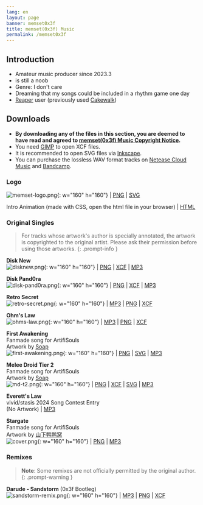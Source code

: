 ```yaml
---
lang: en
layout: page
banner: memset0x3f
title: memset(0x3f) Music
permalink: /memset0x3f
---
```


## Introduction

- Amateur music producer since 2023.3
- is still a noob
- Genre: I don't care
- Dreaming that my songs could be included in a rhythm game one day
- [Reaper](https://www.reaper.fm/) user (previously used [Cakewalk](https://www.bandlab.com/products/cakewalk))

## Downloads

- **By downloading any of the files in this section, you are deemed to have read and agreed to [memset(0x3f) Music Copyright Notice](/music-copyright).**
- You need [GIMP](https://www.gimp.org/) to open XCF files.
- It is recommended to open SVG files via [Inkscape](https://inkscape.org/).
- You can purchase the lossless WAV format tracks on [Netease Cloud Music](https://music.163.com/#/artist?id=61854940) and [Bandcamp](https://memset0x3f.bandcamp.com/).

### Logo

![memset-logo.png](https://static.robomico.cn/brand/memset-logo.png){: w="160" h="160"} | [PNG](https://static.robomico.cn/brand/memset-logo.png) | [SVG](https://static.robomico.cn/brand/memset-logo.svg)

Intro Animation (made with CSS, open the html file in your browser) | [HTML](https://static.robomico.cn/brand/memset-animation.html)

### Original Singles

<!--prettier-ignore-start-->

> For tracks whose artwork's author is specially annotated, the artwork is copyrighted to the original artist. Please ask their permission before using those artworks.
{: .prompt-info }

<!--prettier-ignore-end-->

**Disk New** <br> ![disknew.png](https://static.robomico.cn/music/disk-new/disknew.png){: w="160" h="160"} | [PNG](https://static.robomico.cn/music/disk-new/disknew.png) | [XCF](https://static.robomico.cn/music/disk-new/disknew.xcf) | [MP3](https://static.robomico.cn/music/disk-new/memset%280x3f%29%20-%20Disk%20New.mp3)

**Disk Pand0ra** <br> ![disk-pand0ra.png](https://static.robomico.cn/music/disk-pand0ra/disk-pand0ra.png){: w="160" h="160"} | [PNG](https://static.robomico.cn/music/disk-pand0ra/disk-pand0ra.png) | [XCF](https://static.robomico.cn/music/disk-pand0ra/disk-pand0ra.xcf) | [MP3](https://static.robomico.cn/music/disk-pand0ra/memset%280x3f%29%20-%20Disk%20Pand0ra.mp3)

**Retro Secret** <br> ![retro-secret.png](https://static.robomico.cn/music/retro-secret/retro-secret.png){: w="160" h="160"} | [MP3](https://static.robomico.cn/music/retro-secret/memset%280x3f%29%20-%20Retro%20Secret.mp3) | [PNG](https://static.robomico.cn/music/retro-secret/retro-secret.png) | [XCF](https://static.robomico.cn/music/retro-secret/retro-secret.xcf)

**Ohm's Law** <br> ![ohms-law.png](https://static.robomico.cn/music/ohms-law/ohms-law.png){: w="160" h="160"} | [MP3](https://static.robomico.cn/music/ohms-law/memset%280x3f%29%20-%20Ohm%27s%20Law.mp3) | [PNG](https://static.robomico.cn/music/ohms-law/ohms-law.png) | [XCF](https://static.robomico.cn/music/ohms-law/ohms-law.xcf)

**First Awakening** <br> Fanmade song for ArtifiSouls <br> Artwork by [Soap](https://artifisoap.carrd.co/) <br> ![first-awakening.png](https://static.robomico.cn/music/first-awakening/first-awakening.png){: w="160" h="160"} | [PNG](https://static.robomico.cn/music/first-awakening/first-awakening.png) | [SVG](https://static.robomico.cn/music/first-awakening/first-awakening.svg) | [MP3](https://static.robomico.cn/music/first-awakening/memset%280x3f%29%20-%20First%20Awakening.mp3)

**Melee Droid Tier 2** <br> Fanmade song for ArtifiSouls <br> Artwork by [Soap](https://artifisoap.carrd.co/) <br> ![md-t2.png](https://static.robomico.cn/music/md-t2/cover.png){: w="160" h="160"} | [PNG](https://static.robomico.cn/music/md-t2/cover.png) | [XCF](https://static.robomico.cn/music/md-t2/cover.xcf) | [SVG](https://static.robomico.cn/music/md-t2/cover-elem.svg) | [MP3](https://static.robomico.cn/music/md-t2/memset%280x3f%29%20-%20Melee%20Droid%20Tier%202.mp3)

**Everett's Law** <br> vivid/stasis 2024 Song Contest Entry <br> (No Artwork) | [MP3](https://static.robomico.cn/music/everetts-law/Everett%27s%20Law.mp3)

**Stargate** <br> Fanmade song for ArtifiSouls <br> Artwork by [山下鸭鸭窝](https://space.bilibili.com/5695485) <br> ![cover.png](https://static.robomico.cn/music/stargate/cover.png){: w="160" h="160"} | [PNG](https://static.robomico.cn/music/stargate/cover.png) | [MP3](https://static.robomico.cn/music/stargate/Stargate.mp3)

### Remixes

<!--prettier-ignore-start-->

> **Note**: Some remixes are not officially permitted by the original author.
{: .prompt-warning }

<!--prettier-ignore-end-->

**Darude - Sandstorm** (0x3f Bootleg) <br> ![sandstorm-remix.png](https://static.robomico.cn/music/sandstorm-remix/sandstorm-remix.png){: w="160" h="160"} | [MP3](https://static.robomico.cn/music/sandstorm-remix/Sandstorm%280x3f%20Bootleg%29.mp3) | [PNG](https://static.robomico.cn/music/sandstorm-remix/sandstorm-remix.png) | [XCF](https://static.robomico.cn/music/sandstorm-remix/sandstorm-remix.xcf)


